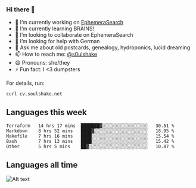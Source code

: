 ### Hi there 👋

<!--
**soulshake/soulshake** is a ✨ _special_ ✨ repository because its `README.md` (this file) appears on your GitHub profile.

Here are some ideas to get you started:

- 🔭 I’m currently working on ...
- 🌱 I’m currently learning ...
- 👯 I’m looking to collaborate on ...
- 🤔 I’m looking for help with ...
- 💬 Ask me about ...
- 📫 How to reach me: ...
- 😄 Pronouns: ...
- ⚡ Fun fact: ...
-->


- 🔭 I’m currently working on [EphemeraSearch](https://www.ephemerasearch.com/)
- 🌱 I’m currently learning BRAINS!
- 👯 I’m looking to collaborate on EphemeraSearch
- 🤔 I’m looking for help with German
- 💬 Ask me about old postcards, genealogy, hydroponics, lucid dreaming
- 📫 How to reach me: [@s0ulshake](https://twitter.com/soulshake)
- 😄 Pronouns: she/they
- ⚡ Fun fact: I <3 dumpsters

For details, run:

```
curl cv.soulshake.net
```

## Languages this week

<!--START_SECTION:waka-->
```text
Terraform   14 hrs 17 mins  ███████▓░░░░░░░░░░░░░░░░░   30.51 % 
Markdown    8 hrs 52 mins   ████▓░░░░░░░░░░░░░░░░░░░░   18.95 % 
Makefile    7 hrs 16 mins   ████░░░░░░░░░░░░░░░░░░░░░   15.54 % 
Bash        7 hrs 13 mins   ████░░░░░░░░░░░░░░░░░░░░░   15.42 % 
Other       5 hrs 5 mins    ██▓░░░░░░░░░░░░░░░░░░░░░░   10.87 % 
```
<!--END_SECTION:waka-->

## Languages all time
![Alt text](https://wakatime.com/share/@aj/6aa10b67-a5e9-4fb1-acaf-8692f4385172.svg)
